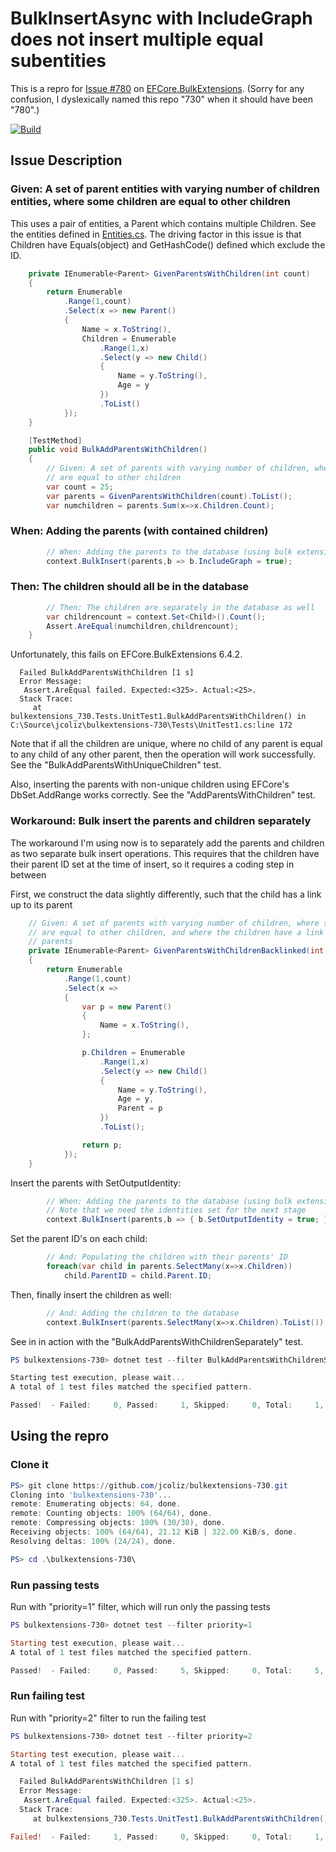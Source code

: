 # BulkInsertAsync with IncludeGraph does not insert multiple equal subentities

This is a repro for [Issue #780](https://github.com/borisdj/EFCore.BulkExtensions/issues/780) on [EFCore.BulkExtensions](https://github.com/borisdj/EFCore.BulkExtensions). (Sorry for any confusion, I dyslexically named this repo "730" when it should have been "780".)

[![Build](https://github.com/jcoliz/bulkextensions-730/actions/workflows/build.yml/badge.svg)](https://github.com/jcoliz/bulkextensions-730/actions/workflows/build.yml)

## Issue Description

### Given: A set of parent entities with varying number of children entities, where some children are equal to other children 

This uses a pair of entities, a Parent which contains multiple Children. See the entities defined in [Entities.cs](https://github.com/jcoliz/bulkextensions-730/blob/main/Data/Entities.cs). The driving factor in this issue is that Children have Equals(object) and GetHashCode() defined which exclude the ID.

```C#
    private IEnumerable<Parent> GivenParentsWithChildren(int count)
    {
        return Enumerable
            .Range(1,count)
            .Select(x => new Parent() 
            { 
                Name = x.ToString(),
                Children = Enumerable
                    .Range(1,x)
                    .Select(y => new Child() 
                    { 
                        Name = y.ToString(), 
                        Age = y
                    })
                    .ToList()
            });
    }

    [TestMethod]
    public void BulkAddParentsWithChildren()
    {
        // Given: A set of parents with varying number of children, where some children
        // are equal to other children 
        var count = 25;
        var parents = GivenParentsWithChildren(count).ToList();
        var numchildren = parents.Sum(x=>x.Children.Count);
```

### When: Adding the parents (with contained children)

```C#
        // When: Adding the parents to the database (using bulk extensions)
        context.BulkInsert(parents,b => b.IncludeGraph = true);
```

### Then: The children should all be in the database

```C#
        // Then: The children are separately in the database as well
        var childrencount = context.Set<Child>().Count();
        Assert.AreEqual(numchildren,childrencount);
    }
```

Unfortunately, this fails on EFCore.BulkExtensions 6.4.2.

```
  Failed BulkAddParentsWithChildren [1 s]
  Error Message:
   Assert.AreEqual failed. Expected:<325>. Actual:<25>.
  Stack Trace:
     at bulkextensions_730.Tests.UnitTest1.BulkAddParentsWithChildren() in C:\Source\jcoliz\bulkextensions-730\Tests\UnitTest1.cs:line 172
```

Note that if all the children are unique, where no child of any parent is equal to any child of any other parent, then the operation will
work successfully. See the "BulkAddParentsWithUniqueChildren" test.

Also, inserting the parents with non-unique children using EFCore's DbSet.AddRange works correctly. See the "AddParentsWithChildren" test.

### Workaround: Bulk insert the parents and children separately

The workaround I'm using now is to separately add the parents and children as two separate
bulk insert operations. This requires that the children have their parent ID set at the time
of insert, so it requires a coding step in between

First, we construct the data slightly differently, such that the child has a link up to its parent

```c#
    // Given: A set of parents with varying number of children, where some children
    // are equal to other children, and where the children have a link to their
    // parents
    private IEnumerable<Parent> GivenParentsWithChildrenBacklinked(int count)
    {
        return Enumerable
            .Range(1,count)
            .Select(x =>
            {
                var p = new Parent() 
                { 
                    Name = x.ToString(),
                };

                p.Children = Enumerable
                    .Range(1,x)
                    .Select(y => new Child() 
                    { 
                        Name = y.ToString(), 
                        Age = y,
                        Parent = p
                    })
                    .ToList();

                return p; 
            });
    }
```

Insert the parents with SetOutputIdentity:

```c#
        // When: Adding the parents to the database (using bulk extensions, asking for identities to be set)
        // Note that we need the identities set for the next stage
        context.BulkInsert(parents,b => { b.SetOutputIdentity = true; });
```

Set the parent ID's on each child:

```c#
        // And: Populating the children with their parents' ID
        foreach(var child in parents.SelectMany(x=>x.Children))
            child.ParentID = child.Parent.ID;
```

Then, finally insert the children as well:

```c#
        // And: Adding the children to the database
        context.BulkInsert(parents.SelectMany(x=>x.Children).ToList());
```

See in in action with the "BulkAddParentsWithChildrenSeparately" test.

```Powershell
PS bulkextensions-730> dotnet test --filter BulkAddParentsWithChildrenSeparately

Starting test execution, please wait...
A total of 1 test files matched the specified pattern.

Passed!  - Failed:     0, Passed:     1, Skipped:     0, Total:     1, Duration: 1 s - bulkextensions-730.dll (net6.0)
```

## Using the repro

### Clone it

```Powershell
PS> git clone https://github.com/jcoliz/bulkextensions-730.git
Cloning into 'bulkextensions-730'...
remote: Enumerating objects: 64, done.
remote: Counting objects: 100% (64/64), done.
remote: Compressing objects: 100% (30/30), done.
Receiving objects: 100% (64/64), 21.12 KiB | 322.00 KiB/s, done.
Resolving deltas: 100% (24/24), done.

PS> cd .\bulkextensions-730\
```

### Run passing tests

Run with "priority=1" filter, which will run only the passing tests

```Powershell
PS bulkextensions-730> dotnet test --filter priority=1

Starting test execution, please wait...
A total of 1 test files matched the specified pattern.

Passed!  - Failed:     0, Passed:     5, Skipped:     0, Total:     5, Duration: 3 s - bulkextensions-730.dll (net6.0)
```

### Run failing test

Run with "priority=2" filter to run the failing test

```Powershell
PS bulkextensions-730> dotnet test --filter priority=2

Starting test execution, please wait...
A total of 1 test files matched the specified pattern.

  Failed BulkAddParentsWithChildren [1 s]
  Error Message:
   Assert.AreEqual failed. Expected:<325>. Actual:<25>.
  Stack Trace:
     at bulkextensions_730.Tests.UnitTest1.BulkAddParentsWithChildren() in bulkextensions-730\Tests\UnitTest1.cs:line 172

Failed!  - Failed:     1, Passed:     0, Skipped:     0, Total:     1, Duration: 1 s - bulkextensions-730.dll (net6.0)
```
